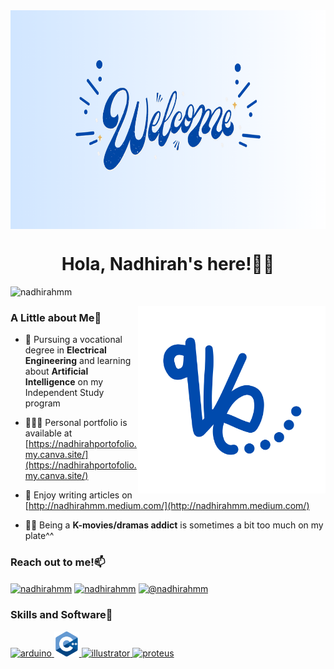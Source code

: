 <img align="center" alt="Hijab" width="1280" height="350" src="https://github.com/nadhirahmm/nadhirahmm/blob/main/My%20Banner.png?raw=true">

<h1 align="center">Hola, Nadhirah's here!👋🏽</h1>

<p align="left"> <img src="https://komarev.com/ghpvc/?username=nadhirahmm&label=Profile%20views&color=0e75b6&style=flat" alt="nadhirahmm" /> </p>

<img align="right" alt="Logo" width="300" src="https://github.com/nadhirahmm/nadhirahmm/blob/main/Logo.png?raw=true">

<h3 align="left">A Little about Me🦋</h3>

- 🧠 Pursuing a vocational degree in **Electrical Engineering** and learning about **Artificial Intelligence** on my Independent Study program

- 👩🏽‍💻 Personal portfolio is available at [https://nadhirahportofolio.my.canva.site/](https://nadhirahportofolio.my.canva.site/)

- 📝 Enjoy writing articles on [http://nadhirahmm.medium.com/](http://nadhirahmm.medium.com/)
  
- 💃🏽 Being a **K-movies/dramas addict** is sometimes a bit too much on my plate^^

<h3 align="left">Reach out to me!📫</h3>
<p align="left">
<a href="https://linkedin.com/in/nadhirahmm" target="blank"><img align="center" src="https://raw.githubusercontent.com/rahuldkjain/github-profile-readme-generator/master/src/images/icons/Social/linked-in-alt.svg" alt="nadhirahmm" height="30" width="40" /></a>
<a href="https://instagram.com/nadhirahmm" target="blank"><img align="center" src="https://raw.githubusercontent.com/rahuldkjain/github-profile-readme-generator/master/src/images/icons/Social/instagram.svg" alt="nadhirahmm" height="30" width="40" /></a>
<a href="https://medium.com/@nadhirahmm" target="blank"><img align="center" src="https://encrypted-tbn0.gstatic.com/images?q=tbn:ANd9GcQVo1t-J-uTBYzvAmx8nXV-Beko-bxaYy_oBA&s" alt="@nadhirahmm" height="30" width="40" /></a>
</p>

<h3 align="left">Skills and Software🥣</h3>
<p align="left"> <a href="https://www.arduino.cc/" target="_blank" rel="noreferrer"> <img src="https://cdn.worldvectorlogo.com/logos/arduino-1.svg" alt="arduino" width="40" height="40"/> </a> <a href="https://www.w3schools.com/cpp/" target="_blank" rel="noreferrer"> <img src="https://raw.githubusercontent.com/devicons/devicon/master/icons/cplusplus/cplusplus-original.svg" alt="cplusplus" width="40" height="40"/> </a> <a href="https://www.adobe.com/in/products/illustrator.html" target="_blank" rel="noreferrer"> <img src="https://www.vectorlogo.zone/logos/adobe_illustrator/adobe_illustrator-icon.svg" alt="illustrator" width="40" height="40"/> </a> <a href="https://www.labcenter.com/" target="_blank" rel="noreferrer"> <img src="https://i0.wp.com/arduinofactory.com/wp-content/uploads/2023/05/proteus.png?fit=512%2C352&ssl=1" alt="proteus" width="40" height="40"/> </a> </p>
